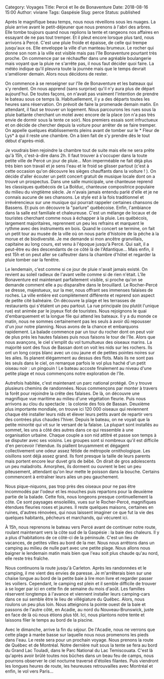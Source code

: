 Category: Voyages 
Title: Percé et île de Bonaventure 
Date: 2018-08-16 15:00 
Author: viviane 
Tags: Gaspésie 
Slug: perce
Status: published

Après le magnifique beau temps, nous nous réveillons sous les nuages. La pluie arrive avant le petit-déjeuner que nous prenons à l'abri des arbres. Elle tombe toujours quand nous replions la tente et rangeons nos affaires en essayant de ne pas tout tremper. Et il pleut encore lorsque plus tard, nous arrivons à Percé. C'est une pluie froide et épaisse, de celle qui trempe jusqu'aux os. Elle enveloppe la ville d'un manteau brumeux. Le rocher qui donne son nom à la ville est visible mais pas l'île Bonaventure pourtant très proche. On commence par se réchauffer dans une agréable boulangerie mais voyant que la pluie ne s'arrête pas, il nous faut décider quoi faire. La météo indique qu'il pleuvra toute la journée mais que le temps devrait s'améliorer demain. Alors nous décidons de rester.

On commence à se renseigner sur l'île de Bonaventure et les bateaux qui s'y rendent. On nous apprend (sans surprise) qu'il n'y aura plus de départ aujourd'hui. De toutes façons, on n'avait pas vraiment l'intention de prendre le bateau sous ce temps là. Habituellement, il y a des départs toutes les heures sans réservation. On prévoit de faire la promenade demain matin. En attendant, il faut se trouver un logement. Nous parcourons les rues sous la pluie battante cherchant un motel avec encore de la place (on n'a pas très envie de dormir sous la tente ce soir). Nos premiers essais sont infructueux et on décide de chercher depuis la voiture pour arrêter de se faire tremper. On appelle quelques établissements pleins avant de tomber sur le * Fleur de Lys* à qui il reste une chambre. On a bien fait de s'y prendre dès le tout début d'après-midi.

Je voudrais bien rejoindre la chambre tout de suite mais elle ne sera prête qu'à 15h, c'est-à-dire dans 2h. Il faut trouver à s'occuper dans la toute petite ville de Percé un jour de pluie… Mon imperméable ne fait déjà plus très bien son travail et je sens l'eau et le froid se glisser partout (c'est à cette occasion qu'on découvre les sièges chauffants dans la voiture ! ). On décide d'aller écouter un petit concert gratuit de musique locale dont on a trouvé un prospectus. Dans une salle municipale, une chanteuse reprend les classiques québécois de La Bolduc, chanteuse compositrice populaire du milieu du vingtième siècle. Je n'avais jamais entendu parlé d'elle et je ne connais aucune de ses chansons. Le style est à la fois traditionnel et irrévérencieux sur une musique qui pourrait rappeler certaines chansons de Bassens. Et puis on découvre la "parlure" québécoise. Enfin, l'ambiance dans la salle est familiale et chaleureuse. C'est un mélange de locaux et de touristes cherchant comme nous à échapper à la pluie. Les québécois, largement majoritaires, reprennent un peu les refrains et marquent le rythme avec des instruments en bois. Quand le concert se termine, on fait un petit tour au musée de la ville où on nous parle d'histoire de la pêche à la morue et de biodiversité. Je me demande si mon ancêtre granvillais, capitaine au long cours, est venu à l'époque jusqu'à Percé. Qui sait, il a peut-être eu des descendants de ce côté là de l'Atlantique… Mais enfin, il est 15h et on peut aller se calfeutrer dans la chambre d'hôtel et regarder la pluie tomber oar la fenêtre.

Le lendemain, c'est comme si ce jour de pluie n'avait jamais existé. On revient au soleil radieux de l'avant veille comme si de rien n'était. L'île Bonaventure est maintenant parfaitement visible, si proche qu'on se demande comment elle a pu disparaître dans le brouillard. Le Rocher-Percé se dresse, majestueux, sur la mer, nous offrant ses immenses falaises de roches. La ville entière est complètement différente et reprend son aspect de petite cité balnéaire. On découvre la plage et les terrasses de restaurants qui s'étalent un peu partout. La rue principale  (ou plutôt l'unique rue) est animée par le joyeux flot de touristes. Nous rejoignons le quai d'embarquement et la longue file qui attend les bateaux. Il y a du monde ce matin, nous ne sommes certainement pas les seuls à avoir dû repousser d'un jour notre planning. Nous avons de la chance et embarquons rapidement. La balade commence par un tour du rocher dont on peut voir de plus près les hautes falaises puis nous faisons le tour de l'île. Alors que nous avançons, le ciel s'emplit du vol tumultueux des oiseaux marins. La majorité sont des fous de Bassan dont on voit les nids sur les rochers. Ils ont un long corps blanc avec un cou jaune et de petites pointes noires sur les ailes. Ils planent élégamment au dessus des flots. Mais ils ne sont pas les seuls dans le ciel, on remarque parfois le vol plus haché d'un petit oiseau noir : un pingouin ! Le bateau accoste finalement au niveau d'une petite plage et nous commençons notre exploration de l'île.

Autrefois habitée, c'est maintenant un parc national protégé. On y trouve plusieurs chemins de randonnées. Nous commençons par monter à travers la forêt pour rejoindre la crête des falaises. De là, on découvre une magnifique vue maritime au milieu d'une végétation fleurie. Puis nous arrivons au clou du spectacle : la colonie des fois de Bassan. Deuxième plus importante mondiale, on trouve ici 120 000 oiseaux qui reviennent chaque été installer leurs nids et élever leurs petits avant de repartir vers des contrées plus chaudes l'hiver. Depuis le bateau, on ne voyait que la petite minorité qui vit sur le versant de la falaise. La plupart sont installés au sommet, les uns à côté des autres dans ce qui ressemble à une organisation urbaine. Chaque couple a son nid attitré et passe son temps à se disputer avec ses voisins. Les groupes sont si nombreux qu'il est difficile d'en percevoir l'étendue. Ils piallent bruyamment et dégagent collectivement une odeur assez fétide de métropole ornithologique. Les oisillons sont déjà assez grand. Ils font presque la taille de leurs parents mais portent encore leur duvet gris de bébé. On dirait de gros adolescents un peu maladroits. Amorphes, ils dorment ou ouvrent le bec un peu piteusement, attendant qu'on leur mette le poisson dans la bouche. Certains commencent à entraîner leurs ailes un peu gauchement.

Nous pique-niquons, pas trop près des oiseaux pour ne pas être incommodés par l'odeur et les mouches puis repartons pour la deuxième partie de la balade. Cette fois, nous longeons presque continuellement la côte. Ce sont paysages ensoleillés, vues sur le Rocher-Percé, magnifiques étendues fleuries roses et jaunes. Il reste quelques maisons, certaines en ruines, d'autres rénovées, qui nous laissent imaginer ce que fut la vie des quelques habitants, pêcheurs et marchands, qui vécurent ici. 

À 15h, nous reprenons le bateau vers Percé avant de continuer notre route, roulant maintenant vers la côte sud de la Gaspésie : la baie des chaleurs. Il y a plus d'habitations de ce côté-ci de la péninsule. C'est un lieu de vacances, de petites villes au bord de la mer. Nous nous arrêtons dans un camping au milieu de nulle part avec une petite plage. Nous allons nous baigner le lendemain matin mais bien que l'eau soit plus chaude qu'au nord, elle reste très fraîche. 

Nous continuons la route jusqu'à Carleton. Après les randonnées et le camping, il me vient des envies de paresse. Je m'arrêterais bien sur une chaise longue au bord de la petite baie à lire mon livre et regarder passer les voiliers. Cependant, le camping est plein et il semble difficile de trouver à se loger par ici en cette fin de semaine du mois d'août. Les familles réservent longtemps à l'avance et viennent installer leurs camping-cars dans ce sui semble être le lieu de villégiature du Québec. Alors, nous roulons un peu plus loin. Nous atteignons la pointe ouest de la baie et passons de l'autre côté, en Acadie, au nord du Nouveau-Brunswick, juste en face de là où nous étions plus tôt. Ici, nous plantons notre tente et laissons filer le temps au bord de la piscine.

Avec le dimanche, arrive la fin du séjour. De l'Acadie, nous ne verrons que cette plage à marée basse sur laquelle nous nous promenons les pieds dans l'eau. Le reste sera pour un prochain voyage. Nous prenons la route de Québec et de Montréal. Notre dernière nuit sous la tente se fera au bord du Grand Lac Touladi, dans le Parc National du Lac Temiscouata. C'est là qu'après avoir brûlé toutes nos bûches dans un beau feu de camps, nous pourrons observer le ciel nocturne traversé d'étoiles filantes. Puis viendront les longues heures de route, les heureuses retrouvailles avec Montréal et enfin, le vol vers Paris…

